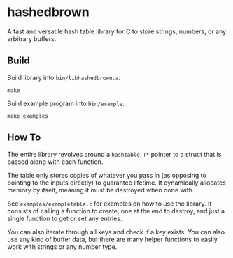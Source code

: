 # hashedbrown
A fast and versatile hash table library for C to store strings, numbers, or any arbitrary buffers.

## Build

Build library into `bin/libhashedbrown.a`:
```shell
make
```
Build example program into `bin/example`:
```shell
make examples
```

## How To

The entire library revolves around a `hashtable_T*` pointer to a struct
that is passed along with each function.

The table only stores copies of whatever you pass in (as opposing to pointing
to the inputs directly) to guarantee lifetime. It dynamically allocates memory
by itself, meaning it must be destroyed when done with.

See `examples/exampletable.c` for examples on how to use the library.
It consists of calling a function to create,
one at the end to destroy, and just a single function to get or set any entries.

You can also iterate through all keys and check if a key exists. You can also use any kind of buffer data,
but there are many helper functions to easily work with strings or any number type.